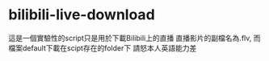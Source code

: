 # bilibili-live-download
這是一個實驗性的script只是用於下載Bilibili上的直播
直播影片的副檔名為.flv, 而檔案default下載在scipt存在的folder下
請怒本人英語能力差
